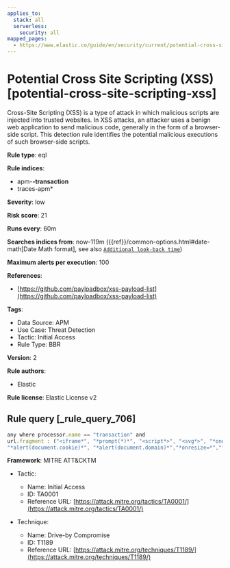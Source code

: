 ```yaml
---
applies_to:
  stack: all
  serverless:
    security: all
mapped_pages:
  - https://www.elastic.co/guide/en/security/current/potential-cross-site-scripting-xss.html
---
```


# Potential Cross Site Scripting (XSS) [potential-cross-site-scripting-xss]

Cross-Site Scripting (XSS) is a type of attack in which malicious scripts are injected into trusted websites. In XSS attacks, an attacker uses a benign web application to send malicious code, generally in the form of a browser-side script. This detection rule identifies the potential malicious executions of such browser-side scripts.

**Rule type**: eql

**Rule indices**:

* apm-**-transaction**
* traces-apm*

**Severity**: low

**Risk score**: 21

**Runs every**: 60m

**Searches indices from**: now-119m ({{ref}}/common-options.html#date-math[Date Math format], see also [`Additional look-back time`](docs-content://solutions/security/detect-and-alert/create-detection-rule.md#rule-schedule))

**Maximum alerts per execution**: 100

**References**:

* [https://github.com/payloadbox/xss-payload-list](https://github.com/payloadbox/xss-payload-list)

**Tags**:

* Data Source: APM
* Use Case: Threat Detection
* Tactic: Initial Access
* Rule Type: BBR

**Version**: 2

**Rule authors**:

* Elastic

**Rule license**: Elastic License v2

## Rule query [_rule_query_706]

```js
any where processor.name == "transaction" and
url.fragment : ("<iframe*", "*prompt(*)*", "<script*>", "<svg*>", "*onerror=*", "*javascript*alert*", "*eval*(*)*", "*onclick=*",
"*alert(document.cookie)*", "*alert(document.domain)*","*onresize=*","*onload=*","*onmouseover=*")
```

**Framework**: MITRE ATT&CKTM

* Tactic:

    * Name: Initial Access
    * ID: TA0001
    * Reference URL: [https://attack.mitre.org/tactics/TA0001/](https://attack.mitre.org/tactics/TA0001/)

* Technique:

    * Name: Drive-by Compromise
    * ID: T1189
    * Reference URL: [https://attack.mitre.org/techniques/T1189/](https://attack.mitre.org/techniques/T1189/)



